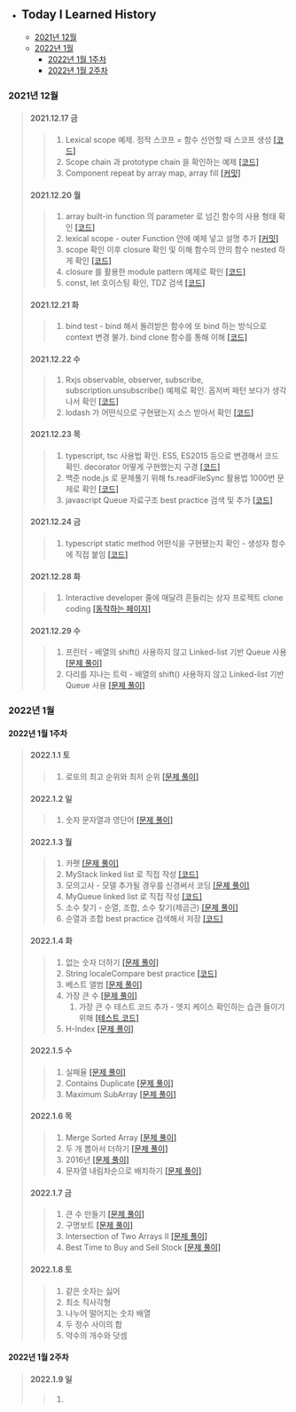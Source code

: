 - ## Today I Learned History
  - [2021년 12월](#2021년-12월)
  - [2022년 1월](#2022년-1월)
    - [2022년 1월 1주차](#2022년-1월-1주차)
    - [2022년 1월 2주차](#2022년-1월-2주차)

### 2021년 12월

> #### 2021.12.17 금
>
> > 1. Lexical scope 예제. 정적 스코프 = 함수 선언할 때 스코프 생성 [[코드]](https://github.com/PhilosopherProgrammer/OutputTraining/blob/main/misc/Playground/JS/LexicalScope.js)
> > 2. Scope chain 과 prototype chain 을 확인하는 예제 [[코드]](https://github.com/PhilosopherProgrammer/OutputTraining/blob/main/misc/Playground/JS/scopeChain_prototypeChainCheck.js)
> > 3. Component repeat by array map, array fill [[커밋]](https://github.com/PhilosopherProgrammer/OutputTraining/commit/4fcdd608cd801e97ec712ec12144ed3a0530a432)
>
> #### 2021.12.20 월
>
> > 1. array built-in function 의 parameter 로 넘긴 함수의 사용 형태 확인 [[코드]](https://github.com/PhilosopherProgrammer/OutputTraining/blob/main/misc/Playground/JS/anonymousFuncTest.js)
> > 2. lexical scope - outer Function 안에 예제 넣고 설명 추가 [[커밋]](https://github.com/PhilosopherProgrammer/OutputTraining/commit/d97806892df8ab75f424e6bc00fcd6c6fa81fc9b)
> > 3. scope 확인 이후 closure 확인 및 이해 함수의 안의 함수 nested 하게 확인 [[코드]](https://github.com/PhilosopherProgrammer/OutputTraining/blob/main/misc/Playground/JS/closure_test2.js)
> > 4. closure 를 활용한 module pattern 예제로 확인 [[코드]](https://github.com/PhilosopherProgrammer/OutputTraining/blob/main/misc/Playground/JS/moduleTest1.js)
> > 5. const, let 호이스팅 확인, TDZ 검색 [[코드]](https://github.com/PhilosopherProgrammer/OutputTraining/blob/main/misc/Playground/JS/hoisting_let_const.js)
>
> #### 2021.12.21 화
>
> > 1. bind test - bind 해서 돌려받은 함수에 또 bind 하는 방식으로 context 변경 불가. bind clone 함수를 통해 이해 [[코드]](https://github.com/PhilosopherProgrammer/OutputTraining/blob/main/misc/Playground/ES5/bindTestES5.js)
>
> #### 2021.12.22 수
>
> > 1. Rxjs observable, observer, subscribe, subscription.unsubscribe() 예제로 확인. 옵저버 패턴 보다가 생각나서 확인 [[코드]](https://github.com/PhilosopherProgrammer/OutputTraining/blob/main/misc/Playground/Rxjs/rxjsTest.js)
> > 2. lodash 가 어떤식으로 구현됐는지 소스 받아서 확인 [[코드]](https://github.com/PhilosopherProgrammer/OutputTraining/blob/main/misc/Playground/Lodash/lodashTest.js)
>
> #### 2021.12.23 목
>
> > 1. typescript, tsc 사용법 확인. ES5, ES2015 등으로 변경해서 코드 확인. decorator 어떻게 구현했는지 구경 [[코드]](https://github.com/PhilosopherProgrammer/OutputTraining/tree/main/misc/Playground/typescript/decorator)
> > 2. 백준 node.js 로 문제풀기 위해 fs.readFileSync 활용법 1000번 문제로 확인 [[코드]](https://github.com/PhilosopherProgrammer/OutputTraining/blob/main/misc/ProblemSolving/Algorithm/BOJ/1000.js)
> > 3. javascript Queue 자료구조 best practice 검색 및 추가 [[코드]](https://github.com/PhilosopherProgrammer/OutputTraining/blob/main/misc/ProblemSolving/DataStructure/BestPractice/Stack_Queue/Queue.js)
>
> #### 2021.12.24 금
>
> > 1. typescript static method 어떤식을 구현됐는지 확인 - 생성자 함수에 직접 붙임 [[코드]](https://github.com/PhilosopherProgrammer/OutputTraining/blob/main/misc/Playground/typescript/Person.js)
>
> #### 2021.12.28 화
>
> > 1. Interactive developer 줄에 매달려 흔들리는 상자 프로젝트 clone coding [[동작하는 페이지]](https://philosopherprogrammer.github.io/OutputTraining/misc/CloneCoding/InteractiveDeveloper/%EC%A4%84%EC%97%90_%EB%A7%A4%EB%8B%AC%EB%A0%A4_%ED%9D%94%EB%93%A4%EB%A6%AC%EB%8A%94_%EC%83%81%EC%9E%90/index.html)
>
> #### 2021.12.29 수
>
> > 1. 프린터 - 배열의 shift() 사용하지 않고 Linked-list 기반 Queue 사용 [[문제 풀이]](https://philosopherprogrammer.com/49?category=912706)
> > 2. 다리를 지나는 트럭 - 배열의 shift() 사용하지 않고 Linked-list 기반 Queue 사용 [[문제 풀이]](https://philosopherprogrammer.com/50?category=912706)

### 2022년 1월

#### 2022년 1월 1주차

> #### 2022.1.1 토
>
> > 1. 로또의 최고 순위와 최저 순위 [[문제 풀이]](https://philosopherprogrammer.com/44?category=912706)
>
> #### 2022.1.2 일
>
> > 1. 숫자 문자열과 영단어 [[문제 풀이]](https://philosopherprogrammer.com/45?category=912706)
>
> #### 2022.1.3 월
>
> > 1. 카펫 [[문제 풀이]](https://philosopherprogrammer.com/46?category=912706)
> > 2. MyStack linked list 로 직접 작성 [[코드]](https://github.com/PhilosopherProgrammer/OutputTraining/blob/main/misc/ProblemSolving/DataStructure/Selfmade/My_Stack_Queue/MyStack.js)
> > 3. 모의고사 - 모델 추가될 경우를 신경써서 코딩 [[문제 풀이]](https://philosopherprogrammer.com/47?category=912706)
> > 4. MyQueue linked list 로 직접 작성 [[코드]](https://github.com/PhilosopherProgrammer/OutputTraining/blob/main/misc/ProblemSolving/DataStructure/Selfmade/My_Stack_Queue/MyQueue.js)
> > 5. 소수 찾기 - 순열, 조합, 소수 찾기(제곱근) [[문제 풀이]](https://philosopherprogrammer.com/48?category=912706)
> > 6. 순열과 조합 best practice 검색해서 저장 [[코드]](https://github.com/PhilosopherProgrammer/OutputTraining/tree/main/misc/ProblemSolving/DataStructure/BestPractice/Permutation_Combination)
>
> #### 2022.1.4 화
>
> > 1. 없는 숫자 더하기 [[문제 풀이]](https://philosopherprogrammer.com/52)
> > 2. String localeCompare best practice [[코드]](https://github.com/PhilosopherProgrammer/OutputTraining/blob/main/misc/ProblemSolving/DataStructure/BestPractice/Sort/localeCompare.js)
> > 3. 베스트 앨범 [[문제 풀이]](https://philosopherprogrammer.com/51)
> > 4. 가장 큰 수 [[문제 풀이]](https://philosopherprogrammer.com/53)
> >    1. 가장 큰 수 테스트 코드 추가 - 엣지 케이스 확인하는 습관 들이기 위해 [[테스트 코드]](https://github.com/PhilosopherProgrammer/OutputTraining/blob/main/misc/ProblemSolving/Algorithm/Programmers/Level2/%EA%B0%80%EC%9E%A5%ED%81%B0%EC%88%98.test.js)
> > 5. H-Index [[문제 풀이]](https://philosopherprogrammer.com/54)
>
> #### 2022.1.5 수
>
> > 1. 실패율 [[문제 풀이]](https://philosopherprogrammer.com/55)
> > 2. Contains Duplicate [[문제 풀이]](https://philosopherprogrammer.com/56)
> > 3. Maximum SubArray [[문제 풀이]](https://philosopherprogrammer.com/57?category=945439)
>
> #### 2022.1.6 목
>
> > 1. Merge Sorted Array [[문제 풀이]](https://philosopherprogrammer.com/58)
> > 2. 두 개 뽑아서 더하기 [[문제 풀이]](https://philosopherprogrammer.com/59)
> > 3. 2016년 [[문제 풀이]](https://philosopherprogrammer.com/67)
> > 4. 문자열 내림차순으로 배치하기 [[문제 풀이]](https://philosopherprogrammer.com/68)
>
> #### 2022.1.7 금
>
> > 1. 큰 수 만들기 [[문제 풀이]](https://philosopherprogrammer.com/69)
> > 2. 구명보트 [[문제 풀이]](https://philosopherprogrammer.com/70)
> > 3. Intersection of Two Arrays II [[문제 풀이]](https://philosopherprogrammer.com/71)
> > 4. Best Time to Buy and Sell Stock [[문제 풀이]](https://philosopherprogrammer.com/72)
>
> #### 2022.1.8 토
>
> > 1. 같은 숫자는 싫어
> > 2. 최소 직사각형
> > 3. 나누어 떨어지는 숫자 배열
> > 4. 두 정수 사이의 합
> > 5. 약수의 개수와 덧셈

#### 2022년 1월 2주차

> #### 2022.1.9 일
>
> > 1.
